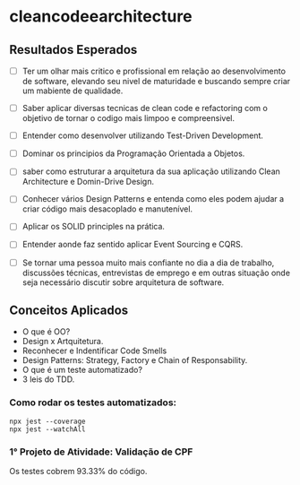 # cleancodeearchitecture

## Resultados Esperados
 - [ ] Ter um olhar mais critico e profissional em relação ao desenvolvimento de software, elevando seu nivel de maturidade e buscando sempre criar um mabiente de qualidade.

 - [ ] Saber aplicar diversas tecnicas de clean code e refactoring com o objetivo de tornar o codigo mais limpoo e compreensivel.

 - [ ] Entender como desenvolver utilizando Test-Driven Development.

 - [ ] Dominar os principios da Programação Orientada a Objetos.

 - [ ] saber como estruturar a arquitetura da sua aplicação utilizando Clean Architecture e Domin-Drive Design.

 - [ ] Conhecer vários Design Patterns e entenda como eles podem ajudar a criar código mais desacoplado e manutenível.

 - [ ] Aplicar os SOLID principles na prática.

 - [ ] Entender aonde faz sentido aplicar Event Sourcing e CQRS.

 - [ ] Se tornar uma pessoa muito mais confiante no dia a dia de trabalho, discussões técnicas, entrevistas de emprego e em outras situação onde seja necessário discutir sobre arquitetura de software.

## Conceitos Aplicados

 - O que é OO?
 - Design x Artquitetura.
 - Reconhecer e Indentificar Code Smells
 - Design Patterns: Strategy, Factory e Chain of Responsability.
 - O que é um teste automatizado?
 - 3 leis do TDD.

### Como rodar os testes automatizados:

```
npx jest --coverage
npx jest --watchAll
```

### 1° Projeto de Atividade: Validação de CPF
Os testes cobrem 93.33% do código.

